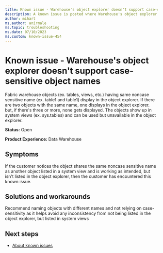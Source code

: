 ```yaml
---
title: Known issue - Warehouse's object explorer doesn't support case-sensitive object names
description: A known issue is posted where Warehouse's object explorer doesn't support case-sensitive object names
author: mihart
ms.author: anirmale
ms.topic: troubleshooting 
ms.date: 07/10/2023
ms.custom: known-issue-454
---
```


# Known issue - Warehouse's object explorer doesn't support case-sensitive object names
Fabric warehouse objects (ex. tables, views, etc.) having same noncase sensitive name (ex. table1 and table1) display in the object explorer. If there are two objects with the same name, one displays in the object explorer. but, if there's three or more, none gets displayed. The objects show up in system views (ex. sys.tables) and can be used but unavailable in the object explorer.

**Status:** Open

**Product Experience:** Data Warehouse

## Symptoms

If the customer notices the object shares the same noncase sensitive name as another object listed in a system view and is working as intended, but isn't listed in the object explorer, then the customer has encountered this known issue.

## Solutions and workarounds

Recommend naming objects with different names and not relying on case-sensitivity as it helps avoid any inconsistency from not being listed in the object explorer, but listed in system views

## Next steps

- [About known issues](https://support.fabric.microsoft.com/known-issues)
